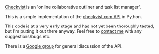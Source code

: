 [Checkvist](http://checkvist.com) is an 'online collaborative outliner and task list manager'.

This is a simple implementation of the [checkvist.com API](http://checkvist.com/auth/api) in Python.

This code is at a very early stage and has not yet been thoroughly tested, but I'm putting it out there anyway. Feel free to [contact me](http://www.google.com/profiles/martinbrook) with any suggestions/bugs etc.

There is a [Google group](http://groups.google.com/group/checkvist-api) for general discussion of the API.
